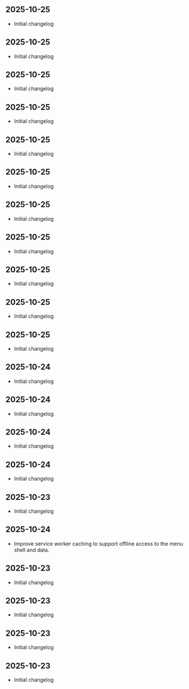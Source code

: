 ## 2025-10-25
- Initial changelog

## 2025-10-25
- Initial changelog

## 2025-10-25
- Initial changelog

## 2025-10-25
- Initial changelog

## 2025-10-25
- Initial changelog

## 2025-10-25
- Initial changelog

## 2025-10-25
- Initial changelog

## 2025-10-25
- Initial changelog

## 2025-10-25
- Initial changelog

## 2025-10-25
- Initial changelog

## 2025-10-25
- Initial changelog

## 2025-10-24
- Initial changelog

## 2025-10-24
- Initial changelog

## 2025-10-24
- Initial changelog

## 2025-10-24
- Initial changelog

## 2025-10-23
- Initial changelog

## 2025-10-24
- Improve service worker caching to support offline access to the menu shell and data.

## 2025-10-23
- Initial changelog

## 2025-10-23
- Initial changelog

## 2025-10-23
- Initial changelog

## 2025-10-23
- Initial changelog

